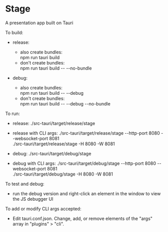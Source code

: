 # Stage

A presentation app built on Tauri

To build:

- release:
  - also create bundles:  
    npm run tauri build
  - don't create bundles:  
    npm run tauri build -- --no-bundle

- debug:
  - also create bundles:  
    npm run tauri build -- --debug
  - don't create bundles:  
    npm run tauri build -- --debug --no-bundle

To run:
- release:
  ./src-tauri/target/release/stage
- release with CLI args:
  ./src-tauri/target/release/stage --http-port 8080 --websocket-port 8081  
  ./src-tauri/target/release/stage -H 8080 -W 8081

- debug:
  ./src-tauri/target/debug/stage
- debug with CLI args:
  ./src-tauri/target/debug/stage --http-port 8080 --websocket-port 8081  
  ./src-tauri/target/debug/stage -H 8080 -W 8081

To test and debug:
- run the debug version and right-click an element in the window to
  view the JS debugger UI

To add or modify CLI args accepted:
- Edit tauri.conf.json. Change, add, or remove elements of the "args"
  array in "plugins" > "cli".


